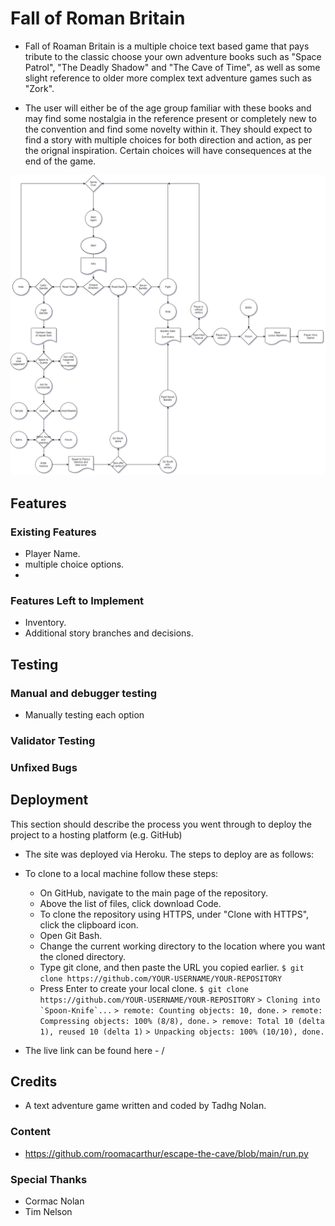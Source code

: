 # Fall of Roman Britain

 - Fall of Roaman Britain is a multiple choice text based game that pays tribute to the classic choose your own adventure books such as "Space Patrol", "The Deadly Shadow" and "The Cave of Time", as well as some slight reference to older more complex text adventure games such as "Zork".  

 - The user will either be of the age group familiar with these books and may find some nostalgia in the reference present or completely new to the convention and find some novelty within it. They should expect to find a story with multiple choices for both direction and action, as per the orignal inspiration. Certain choices will have consequences at the end of the game.

![Code Logic Flow Chart](https://github.com/tadhgnolan/fall-of-roman-britain/blob/main/static/assets/flowchart_main.png)

## Features 

### Existing Features

- Player Name.
- multiple choice options.
-  

### Features Left to Implement

- Inventory.
- Additional story branches and decisions.

## Testing 

### Manual and debugger testing

- Manually testing each option  										

### Validator Testing 



### Unfixed Bugs


## Deployment

This section should describe the process you went through to deploy the project to a hosting platform (e.g. GitHub) 

- The site was deployed via Heroku. The steps to deploy are as follows: 
   
  
- To clone to a local machine follow these steps:
  
  - On GitHub, navigate to the main page of the repository.
  - Above the list of files, click download Code.
  - To clone the repository using HTTPS, under "Clone with HTTPS", click the clipboard icon.
  - Open Git Bash.
  - Change the current working directory to the location where you want the cloned directory.
  - Type git clone, and then paste the URL you copied earlier.
    `$ git clone https://github.com/YOUR-USERNAME/YOUR-REPOSITORY`
  - Press Enter to create your local clone. 
  	`$ git clone https://github.com/YOUR-USERNAME/YOUR-REPOSITORY`
    ``> Cloning into `Spoon-Knife`...``
    `> remote: Counting objects: 10, done.`
    `> remote: Compressing objects: 100% (8/8), done.`
    `> remove: Total 10 (delta 1), reused 10 (delta 1)`
    `> Unpacking objects: 100% (10/10), done.`
   
  
 - The live link can be found here - / 

## Credits 

 - A text adventure game written and coded by Tadhg Nolan.
 
### Content 

- https://github.com/roomacarthur/escape-the-cave/blob/main/run.py


### Special Thanks

- Cormac Nolan
- Tim Nelson
